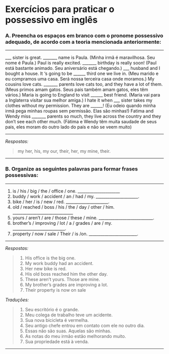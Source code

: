 # Exercícios para praticar o possessivo em inglês

### A. Preencha os espaços em branco com o pronome possessivo adequado, de acordo com a teoria mencionada anteriormente:
---

___ sister is great. _______ name is Paula. (Minha irmã é maravilhosa. Seu nome é Paula.)
Paul is really excited. _______ birthday is really soon! (Paul está bastante animado. Seu aniversário está chegando.)
___ husband and I bought a house. It ‘s going to be ______ third one we live in. (Meu marido e eu compramos uma casa. Será nossa terceira casa onde moramos.)
My cousins love cats. _______ parents love cats too, and they have a lot of them. (Meus primos amam gatos. Seus pais também amam gatos, eles têm vários.)
Maria is going to England to visit ______ best friend. (Maria vai para a Inglaterra visitar sua melhor amiga.)
I hate it when ___ sister takes my clothes without my permission. They are ______! (Eu odeio quando minha irmã pega minhas roupas sem permissão. Elas são minhas!)
Fatima and Wendy miss _______ parents so much, they live across the country and they don’t see each other much. (Fátima e Wendy têm muita saudade de seus pais, eles moram do outro lado do país e não se veem muito)

---
*Respostas:*
> my her, his, my our, their, her, my mine, their.

---

### B. Organize as seguintes palavras para formar frases possessivas:
---

1. is / his / big / the / office / one. _____________________
2. buddy / work / accident / an / had / my. _____________________.
3. bike / her / is / new / red. _____________________.
4. old / reached / boss / his / the / day / other / him. ______________________________
5. yours / aren’t / are / those / these / mine. ___________________________.
6. brother’s / improving / lot / a / grades / are / my. __________________________.
7. property / now / sale / Their / is /on. ________________________.

---
*Respostas:*

> 1. His office is the big one.
> 2. My work buddy had an accident.
> 3. Her new bike is red.
> 4. His old boss reached him the other day.
> 5. These aren’t yours. Those are mine.
> 6. My brother’s grades are improving a lot.
> 7. Their property is now on sale

*Traduções:*

> 1. Seu escritório é o grande. 
> 2. Meu colega de trabalho teve um acidente. 
> 3. Sua nova bicicleta é vermelha. 
> 4. Seu antigo chefe entrou em contato com ele no outro dia. 
> 5. Essas não são suas. Aquelas são minhas. 
> 6. As notas do meu irmão estão melhorando muito. 
> 7. Sua propriedade está à venda.

---